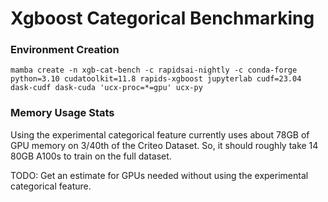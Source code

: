 # Xgboost Categorical Benchmarking

### Environment Creation
```
mamba create -n xgb-cat-bench -c rapidsai-nightly -c conda-forge python=3.10 cudatoolkit=11.8 rapids-xgboost jupyterlab cudf=23.04 dask-cudf dask-cuda 'ucx-proc=*=gpu' ucx-py
```

### Memory Usage Stats
Using the experimental categorical feature currently uses about 78GB of GPU memory on 3/40th of the Criteo Dataset. So, it should roughly take 14 80GB A100s to train on the full dataset.

TODO: Get an estimate for GPUs needed without using the experimental categorical feature.